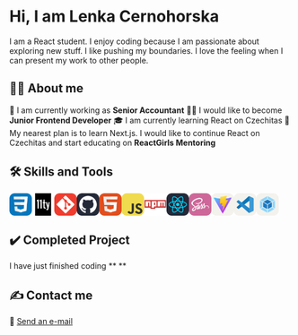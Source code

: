 <h1>Hi, I am Lenka Cernohorska</h1>

I am a React student.
I enjoy coding because I am passionate about exploring new stuff.
I like pushing my boundaries.
I love the feeling when I can present my work to other people.

## 🙋‍♀️ About me

🏢 I am currently working as **Senior Accountant**
👨‍💻 I would like to become **Junior Frontend Developer**
🎓 I am currently learning React on Czechitas
🎯 My nearest plan is to learn Next.js. I would like to continue React on Czechitas and start educating on **ReactGirls Mentoring**

## 🛠️ Skills and Tools


<div style="display: flex">
    <img src="/img/CSS.svg" alt="" width="40" height="40">
    <img src="/img/eleventy.svg" alt="" width="40" height="40">
    <img src="/img/Git.svg" alt="" width="40" height="40">
    <img src="/img/Github-Dark.svg" alt="" width="40" height="40">
    <img src="/img/HTML.svg" alt="" width="40" height="40">
    <img src="/img/JavaScript.svg" alt="" width="40" height="40">
    <img src="/img/npm.svg" alt="" width="40" height="40">
    <img src="/img/React-Dark.svg" alt="" width="40" height="40">
    <img src="/img/Sass.svg" alt="" width="40" height="40">
    <img src="/img/Vite-Light.svg" alt="" width="40" height="40">
    <img src="/img/VSCode-Light.svg" alt="" width="40" height="40">
    <img src="/img/Webpack-Light.svg" alt="" width="40" height="40">
</div>

## :heavy_check_mark: Completed Project

I have just finished coding ** ** 

## ✍ Contact me

📧 [Send an e-mail](mailto:cernohorska.lc@gmail.com)
